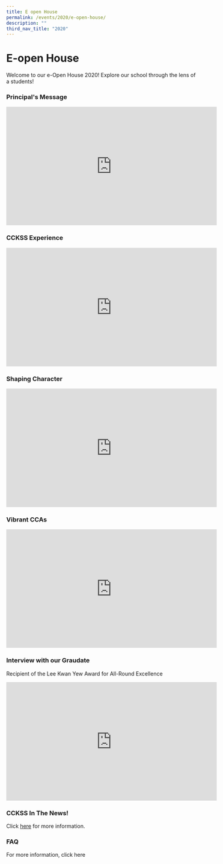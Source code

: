 ```yaml
---
title: E open House
permalink: /events/2020/e-open-house/
description: ""
third_nav_title: "2020"
---
```

# **E-open House**

Welcome to our e-Open House 2020! Explore our school through the lens of a students!

### Principal's Message

<iframe width="560" height="315" src="https://www.youtube.com/embed/4JTh2mYE-IQ" title="YouTube video player" frameborder="0" allow="accelerometer; autoplay; clipboard-write; encrypted-media; gyroscope; picture-in-picture" allowfullscreen></iframe>

### CCKSS Experience 

<iframe width="560" height="315" src="https://www.youtube.com/embed/12RwL20NImI" title="YouTube video player" frameborder="0" allow="accelerometer; autoplay; clipboard-write; encrypted-media; gyroscope; picture-in-picture" allowfullscreen></iframe>

### Shaping Character

<iframe width="560" height="315" src="https://www.youtube.com/embed/EJyqhrOqrRE" title="YouTube video player" frameborder="0" allow="accelerometer; autoplay; clipboard-write; encrypted-media; gyroscope; picture-in-picture" allowfullscreen></iframe>


### Vibrant CCAs

<iframe width="560" height="315" src="https://www.youtube.com/embed/4A8HmHvgSxQ" title="YouTube video player" frameborder="0" allow="accelerometer; autoplay; clipboard-write; encrypted-media; gyroscope; picture-in-picture" allowfullscreen></iframe>

### Interview with our Graudate

Recipient of the Lee Kwan Yew Award for All-Round Excellence 

<iframe width="560" height="315" src="https://www.youtube.com/embed/6XfazMH5yo4" title="YouTube video player" frameborder="0" allow="accelerometer; autoplay; clipboard-write; encrypted-media; gyroscope; picture-in-picture" allowfullscreen></iframe>


### CCKSS In The News! 

Click [here](https://staging.du7l9z039t2jh.amplifyapp.com/about-us/school-achievements/in-the-news/) for more information.

### FAQ

For more information, click here